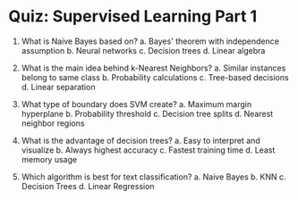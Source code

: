 # Quiz: Supervised Learning Part 1

1. What is Naive Bayes based on?
   a. Bayes' theorem with independence assumption
   b. Neural networks
   c. Decision trees
   d. Linear algebra

2. What is the main idea behind k-Nearest Neighbors?
   a. Similar instances belong to same class
   b. Probability calculations
   c. Tree-based decisions
   d. Linear separation

3. What type of boundary does SVM create?
   a. Maximum margin hyperplane
   b. Probability threshold
   c. Decision tree splits
   d. Nearest neighbor regions

4. What is the advantage of decision trees?
   a. Easy to interpret and visualize
   b. Always highest accuracy
   c. Fastest training time
   d. Least memory usage

5. Which algorithm is best for text classification?
   a. Naive Bayes
   b. KNN
   c. Decision Trees
   d. Linear Regression
